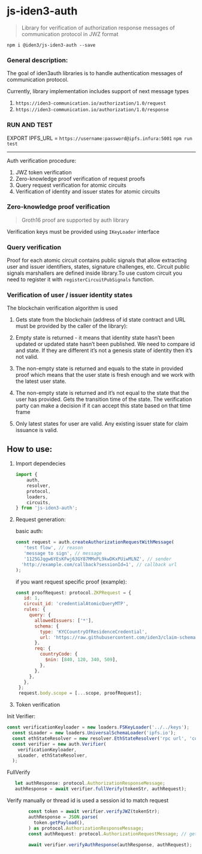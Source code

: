 # js-iden3-auth

> Library for verification of authorization response messages of communication protocol in JWZ format
>


`npm i @iden3/js-iden3-auth --save`

### General description:

The goal of iden3auth libraries is to handle authentication messages of communication protocol.

Currently, library implementation includes support of next message types

1. `https://iden3-communication.io/authorization/1.0/request`
2. `https://iden3-communication.io/authorization/1.0/response`

### RUN AND TEST 

EXPORT IPFS_URL = `https://username:password@ipfs.infura:5001`
`npm run test`

---

Auth verification procedure:

1. JWZ token verification
2. Zero-knowledge proof verification of request proofs
3. Query request verification for atomic circuits 
4. Verification of identity and issuer states for atomic circuits

### Zero-knowledge proof verification

> Groth16 proof are supported by auth library
>

Verification keys must be provided using `IKeyLoader` interface

### Query verification 

Proof for each atomic circuit contains public signals that allow extracting user and issuer identifiers, states, signature challenges, etc.
Circuit public signals marshallers are defined inside library.To use custom circuit you need to register it with `registerCircuitPubSignals` function.


### Verification of user / issuer identity states

The blockchain verification algorithm is used

1. Gets state from the blockchain (address of id state contract and URL must be provided by the caller of the library):
  1. Empty state is returned - it means that identity state hasn’t been updated or updated state hasn’t been published. We need to compare id and state. If they are different it’s not a genesis state of identity then it’s not valid.
  2. The non-empty state is returned and equals to the state in provided proof which means that the user state is fresh enough and we work with the latest user state.
  3. The non-empty state is returned and it’s not equal to the state that the user has provided. Gets the transition time of the state. The verification party can make a decision if it can accept this state based on that time frame

2. Only latest states for user are valid. Any existing issuer state for claim issuance is valid.



## How to use:
1. Import dependecies 
    ``` javascript
    import {
        auth,
        resolver,
        protocol,
        loaders,
        circuits,
    } from 'js-iden3-auth';
    ``` 
2. Request generation:

    basic auth:
    ``` javascript
    const request = auth.createAuthorizationRequestWithMessage(
       'test flow', // reason 
       'message to sign', // message
       '1125GJqgw6YEsKFwj63GY87MMxPL9kwDKxPUiwMLNZ', // sender 
      'http://example.com/callback?sessionId=1', // callback url
    );
    ``` 
    if you want request specific proof (example):
     ``` javascript
    const proofRequest: protocol.ZKPRequest = {
        id: 1,
        circuit_id: 'credentialAtomicQueryMTP',
        rules: {
          query: {
            allowedIssuers: ['*'],
            schema: {
              type: 'KYCCountryOfResidenceCredential',
              url: 'https://raw.githubusercontent.com/iden3/claim-schema-vocab/main/schemas/json-ld/kyc-v2.json-ld',
            },
            req: {
              countryCode: {
                $nin: [840, 120, 340, 509],
              },
            },
          },
        },
      };
      request.body.scope = [...scope, proofRequest];
    ``` 


3. Token verification

  Init Verifier:

  ``` javascript
  const verificationKeyloader = new loaders.FSKeyLoader('../../keys');
    const sLoader = new loaders.UniversalSchemaLoader('ipfs.io');
    const ethStateResolver = new resolver.EthStateResolver('rpc url', 'contractAddress');
    const verifier = new auth.Verifier(
      verificationKeyloader,
      sLoader, ethStateResolver,
    );
  ``` 

  FullVerify

  ``` javascript
     let authResponse: protocol.AuthorizationResponseMessage;
     authResponse = await verifier.fullVerify(tokenStr, authRequest);
  ``` 

 Verify manually or thread id is used a session id to match request

  ``` javascript
          const token = await verifier.verifyJWZ(tokenStr);
          authResponse = JSON.parse(
            token.getPayload(),
          ) as protocol.AuthorizationResponseMessage;
          const authRequest: protocol.AuthorizationRequestMessage; // get request from you session storage. You can use authResponse.thid field
      
          await verifier.verifyAuthResponse(authResponse, authRequest);
  ``` 

  
